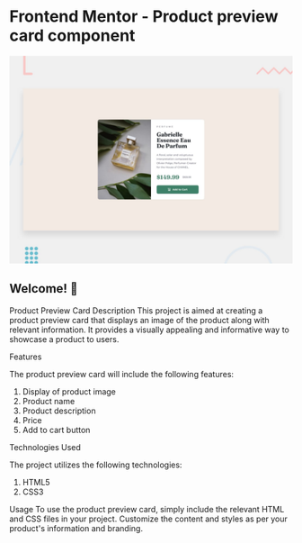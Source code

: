 # Frontend Mentor - Product preview card component

![Design preview for the Product preview card component coding challenge](./design/desktop-preview.jpg)

## Welcome! 👋

Product Preview Card
Description
This project is aimed at creating a product preview card that displays an image of the product along with relevant information. It provides a visually appealing and informative way to showcase a product to users.

Features

The product preview card will include the following features:
1.  Display of product image
2.  Product name
3.  Product description
4.  Price
5.  Add to cart button

Technologies Used

The project utilizes the following technologies:
1.  HTML5
2.  CSS3

Usage
To use the product preview card, simply include the relevant HTML and CSS files in your project. Customize the content and styles as per your product's information and branding.
